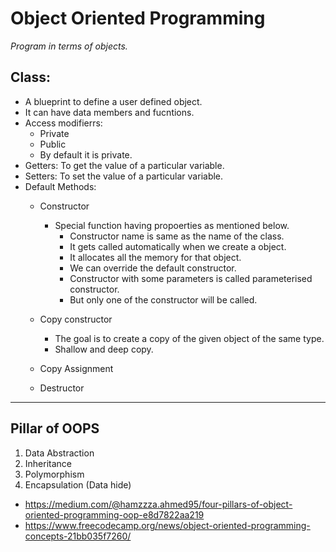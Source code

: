 # Object Oriented Programming

*Program in terms of objects.*
 
## Class: 
 * A blueprint to define a user defined object.
 * It can have data members and fucntions.
 * Access modifierrs: 
    * Private
    * Public
    * By default it is private.
 * Getters: To get the value of a particular variable.
 * Setters: To set the value of a particular variable.
 * Default Methods:
   * Constructor
      * Special function having propoerties as mentioned below.
          * Constructor name is same as the name of the class.
          * It gets called automatically when we create a object.
          * It allocates all the memory for that object.
          * We can override the default constructor.
          * Constructor with some parameters is called parameterised constructor.
          * But only one of the constructor will be called.
   * Copy constructor
      * The goal is to create a copy of the given object of the same type.
      * Shallow and deep copy.
      
   * Copy Assignment
   * Destructor

<hr/>

## Pillar of OOPS

 1. Data Abstraction
 2. Inheritance
 3. Polymorphism 
 4. Encapsulation (Data hide)
   
 * https://medium.com/@hamzzza.ahmed95/four-pillars-of-object-oriented-programming-oop-e8d7822aa219
 * https://www.freecodecamp.org/news/object-oriented-programming-concepts-21bb035f7260/
